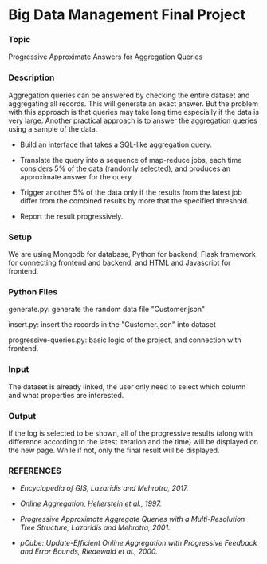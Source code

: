 # Big Data Management Final Project

### Topic
Progressive Approximate Answers for Aggregation Queries

### Description
Aggregation queries can be answered by checking the entire dataset and aggregating all records. This will generate an exact answer. But the problem with this approach is that queries may take long time especially if the data is very large. Another practical approach is to answer the aggregation queries using a sample of the data.

* Build an interface that takes a SQL-like aggregation query.

* Translate the query into a sequence of map-reduce jobs, each time considers 5% of the data (randomly selected), and produces an approximate answer for the query.

* Trigger another 5% of the data only if the results from the latest job differ from the combined results by more that the specified threshold.

* Report the result progressively.

### Setup
We are using Mongodb for database, Python for backend, Flask framework for connecting frontend and backend, and HTML and Javascript for frontend.

### Python Files
generate.py: generate the random data file "Customer.json"

insert.py: insert the records in the "Customer.json" into dataset

progressive-queries.py: basic logic of the project, and connection with frontend.

### Input
The dataset is already linked, the user only need to select which column and what properties are interested.

### Output
If the log is selected to be shown, all of the progressive results (along with difference according to the latest iteration and the time) will be displayed on the new page. While if not, only the final result will be displayed.

### REFERENCES
* *Encyclopedia of GIS, Lazaridis and Mehrotra, 2017.*

* *Online Aggregation, Hellerstein et al., 1997.*

* *Progressive Approximate Aggregate Queries with a Multi-Resolution Tree Structure, Lazaridis and Mehrotra, 2001.*

* *pCube: Update-Efficient Online Aggregation with Progressive Feedback and Error Bounds, Riedewald et al., 2000.*

